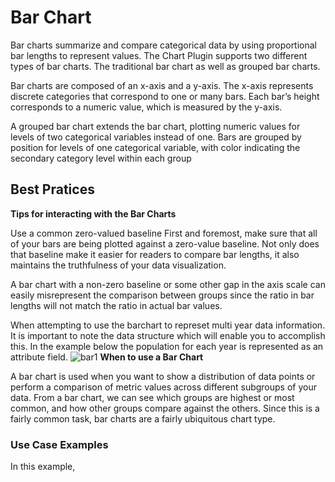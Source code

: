 # Bar Chart

Bar charts summarize and compare categorical data by using proportional bar lengths to represent values. The Chart Plugin supports two different types of bar charts. The traditional bar chart as well as grouped bar charts.

Bar charts are composed of an x-axis and a y-axis. The x-axis represents discrete categories that correspond to one or many bars. Each bar’s height corresponds to a numeric value, which is measured by the y-axis.

A grouped bar chart extends the bar chart, plotting numeric values for levels of two categorical variables instead of one. Bars are grouped by position for levels of one categorical variable, with color indicating the secondary category level within each group

## Best Pratices

**Tips for interacting with the Bar Charts**

Use a common zero-valued baseline First and foremost, make sure that all of your bars are being plotted against a zero-value baseline. Not only does that baseline make it easier for readers to compare bar lengths, it also maintains the truthfulness of your data visualization.

A bar chart with a non-zero baseline or some other gap in the axis scale can easily misrepresent the comparison between groups since the ratio in bar lengths will not match the ratio in actual bar values.

When attempting to use the barchart to represet multi year data information. It is important to note the data structure which will enable you to accomplish this. In the example below the population for each year is represented as an attribute field.
![bar1](../imgs/barchart1.png)
**When to use a Bar Chart**

A bar chart is used when you want to show a distribution of data points or perform a comparison of metric values across different subgroups of your data. From a bar chart, we can see which groups are highest or most common, and how other groups compare against the others. Since this is a fairly common task, bar charts are a fairly ubiquitous chart type.

### Use Case Examples

In this example,
